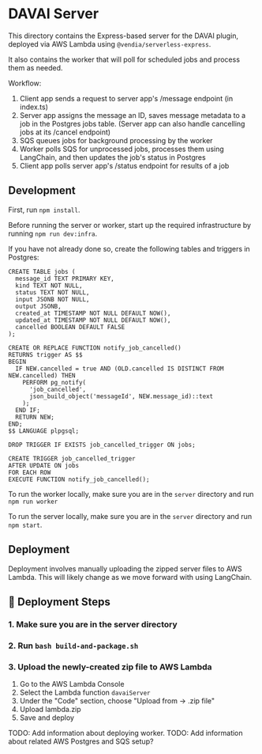# DAVAI Server

This directory contains the Express-based server for the DAVAI plugin, deployed via AWS Lambda using `@vendia/serverless-express`.

It also contains the worker that will poll for scheduled jobs and process them as needed.

Workflow:

1) Client app sends a request to server app's /message endpoint (in index.ts)
2) Server app assigns the message an ID, saves message metadata to a job in the Postgres jobs table. (Server app can also handle cancelling jobs at its /cancel endpoint)
4) SQS queues jobs for background processing by the worker
5) Worker polls SQS for unprocessed jobs, processes them using LangChain, and then updates the job's status in Postgres
6) Client app polls server app's /status endpoint for results of a job

## Development

First, run `npm install`.

Before running the server or worker, start up the required infrastructure by running `npm run dev:infra`.

If you have not already done so, create the following tables and triggers in Postgres:

```
CREATE TABLE jobs (
  message_id TEXT PRIMARY KEY,
  kind TEXT NOT NULL,
  status TEXT NOT NULL,
  input JSONB NOT NULL,
  output JSONB,
  created_at TIMESTAMP NOT NULL DEFAULT NOW(),
  updated_at TIMESTAMP NOT NULL DEFAULT NOW(),
  cancelled BOOLEAN DEFAULT FALSE
);

CREATE OR REPLACE FUNCTION notify_job_cancelled()
RETURNS trigger AS $$
BEGIN
  IF NEW.cancelled = true AND (OLD.cancelled IS DISTINCT FROM NEW.cancelled) THEN
    PERFORM pg_notify(
      'job_cancelled',
      json_build_object('messageId', NEW.message_id)::text
    );
  END IF;
  RETURN NEW;
END;
$$ LANGUAGE plpgsql;

DROP TRIGGER IF EXISTS job_cancelled_trigger ON jobs;

CREATE TRIGGER job_cancelled_trigger
AFTER UPDATE ON jobs
FOR EACH ROW
EXECUTE FUNCTION notify_job_cancelled();
```

To run the worker locally, make sure you are in the `server` directory and run `npm run worker`

To run the server locally, make sure you are in the `server` directory and run `npm start`.

## Deployment

Deployment involves manually uploading the zipped server files to AWS Lambda. This will likely change as we move forward with using LangChain.

## 🚀 Deployment Steps

### 1. Make sure you are in the server directory
### 2. Run `bash build-and-package.sh`
### 3. Upload the newly-created zip file to AWS Lambda
1. Go to the AWS Lambda Console
2. Select the Lambda function `davaiServer`
3. Under the "Code" section, choose "Upload from → .zip file"
4. Upload lambda.zip
5. Save and deploy

TODO: Add information about deploying worker.
TODO: Add information about related AWS Postgres and SQS setup?

